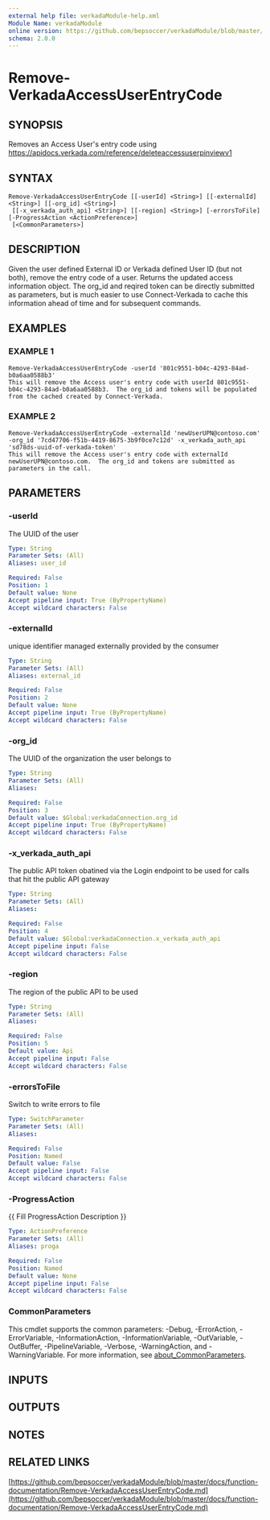 ```yaml
---
external help file: verkadaModule-help.xml
Module Name: verkadaModule
online version: https://github.com/bepsoccer/verkadaModule/blob/master/docs/function-documentation/Remove-VerkadaAccessUserEntryCode.md
schema: 2.0.0
---
```


# Remove-VerkadaAccessUserEntryCode

## SYNOPSIS
Removes an Access User's entry code using https://apidocs.verkada.com/reference/deleteaccessuserpinviewv1

## SYNTAX

```
Remove-VerkadaAccessUserEntryCode [[-userId] <String>] [[-externalId] <String>] [[-org_id] <String>]
 [[-x_verkada_auth_api] <String>] [[-region] <String>] [-errorsToFile] [-ProgressAction <ActionPreference>]
 [<CommonParameters>]
```

## DESCRIPTION
Given the user defined External ID or Verkada defined User ID (but not both), remove the entry code of a user.
Returns the updated access information object.
The org_id and reqired token can be directly submitted as parameters, but is much easier to use Connect-Verkada to cache this information ahead of time and for subsequent commands.

## EXAMPLES

### EXAMPLE 1
```
Remove-VerkadaAccessUserEntryCode -userId '801c9551-b04c-4293-84ad-b0a6aa0588b3'
This will remove the Access user's entry code with userId 801c9551-b04c-4293-84ad-b0a6aa0588b3.  The org_id and tokens will be populated from the cached created by Connect-Verkada.
```

### EXAMPLE 2
```
Remove-VerkadaAccessUserEntryCode -externalId 'newUserUPN@contoso.com' -org_id '7cd47706-f51b-4419-8675-3b9f0ce7c12d' -x_verkada_auth_api 'sd78ds-uuid-of-verkada-token'
This will remove the Access user's entry code with externalId newUserUPN@contoso.com.  The org_id and tokens are submitted as parameters in the call.
```

## PARAMETERS

### -userId
The UUID of the user

```yaml
Type: String
Parameter Sets: (All)
Aliases: user_id

Required: False
Position: 1
Default value: None
Accept pipeline input: True (ByPropertyName)
Accept wildcard characters: False
```

### -externalId
unique identifier managed externally provided by the consumer

```yaml
Type: String
Parameter Sets: (All)
Aliases: external_id

Required: False
Position: 2
Default value: None
Accept pipeline input: True (ByPropertyName)
Accept wildcard characters: False
```

### -org_id
The UUID of the organization the user belongs to

```yaml
Type: String
Parameter Sets: (All)
Aliases:

Required: False
Position: 3
Default value: $Global:verkadaConnection.org_id
Accept pipeline input: True (ByPropertyName)
Accept wildcard characters: False
```

### -x_verkada_auth_api
The public API token obatined via the Login endpoint to be used for calls that hit the public API gateway

```yaml
Type: String
Parameter Sets: (All)
Aliases:

Required: False
Position: 4
Default value: $Global:verkadaConnection.x_verkada_auth_api
Accept pipeline input: False
Accept wildcard characters: False
```

### -region
The region of the public API to be used

```yaml
Type: String
Parameter Sets: (All)
Aliases:

Required: False
Position: 5
Default value: Api
Accept pipeline input: False
Accept wildcard characters: False
```

### -errorsToFile
Switch to write errors to file

```yaml
Type: SwitchParameter
Parameter Sets: (All)
Aliases:

Required: False
Position: Named
Default value: False
Accept pipeline input: False
Accept wildcard characters: False
```

### -ProgressAction
{{ Fill ProgressAction Description }}

```yaml
Type: ActionPreference
Parameter Sets: (All)
Aliases: proga

Required: False
Position: Named
Default value: None
Accept pipeline input: False
Accept wildcard characters: False
```

### CommonParameters
This cmdlet supports the common parameters: -Debug, -ErrorAction, -ErrorVariable, -InformationAction, -InformationVariable, -OutVariable, -OutBuffer, -PipelineVariable, -Verbose, -WarningAction, and -WarningVariable. For more information, see [about_CommonParameters](http://go.microsoft.com/fwlink/?LinkID=113216).

## INPUTS

## OUTPUTS

## NOTES

## RELATED LINKS

[https://github.com/bepsoccer/verkadaModule/blob/master/docs/function-documentation/Remove-VerkadaAccessUserEntryCode.md](https://github.com/bepsoccer/verkadaModule/blob/master/docs/function-documentation/Remove-VerkadaAccessUserEntryCode.md)

